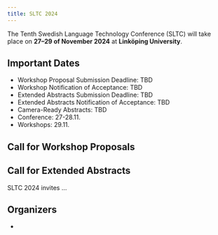 ```yaml
---
title: SLTC 2024
---
```


The Tenth Swedish Language Technology Conference (SLTC) will take place on **27–29 of November 2024** at **Linköping University**. 

## Important Dates

* Workshop Proposal Submission Deadline: TBD
* Workshop Notification of Acceptance: TBD
* Extended Abstracts Submission Deadline: TBD
* Extended Abstracts Notification of Acceptance: TBD
* Camera-Ready Abstracts: TBD 
* Conference: 27-28.11. 
* Workshops: 29.11. 

## Call for Workshop Proposals

## Call for Extended Abstracts

SLTC 2024 invites ... 

## Organizers 

* 

